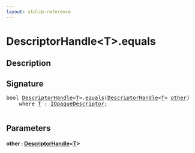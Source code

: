 ```yaml
---
layout: stdlib-reference
---
```


# DescriptorHandle\<T\>\.equals

## Description





## Signature 

<pre>
<span class="code_keyword">bool</span> <a href="index.html" class="code_type">DescriptorHandle</a>&lt;<a href="index.html#typeparam-T" class="code_type">T</a>&gt;.<a href="equals.html">equals</a>(<a href="index.html" class="code_type">DescriptorHandle</a>&lt;<a href="index.html#typeparam-T" class="code_type">T</a>&gt; <a href="equals.html#decl-other" class="code_param">other</a>)
    <span class='code_keyword'>where</span> <a href="index.html#typeparam-T" class="code_type">T</a> : <a href="../../interfaces/iopaquedescriptor-017/index.html" class="code_type">IOpaqueDescriptor</a>;

</pre>

## Parameters

####  <a id="decl-other"></a>other  : [DescriptorHandle](index.html)\<[T](index.html#typeparam-T)\>

